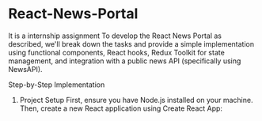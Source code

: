# React-News-Portal
It is a internship assignment
To develop the React News Portal as described, we'll break down the tasks and provide a simple implementation using functional components, React hooks, Redux Toolkit for state management, and integration with a public news API (specifically using NewsAPI).

Step-by-Step Implementation
1. Project Setup
First, ensure you have Node.js installed on your machine. Then, create a new React application using Create React App:
